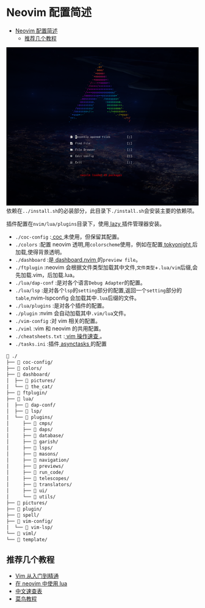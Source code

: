 <style>
.markdown-body code {
  font-family: Hack Nerd Font;
  font-size: 14px;
}
</style>


# Neovim 配置简述

<!--toc:start-->
- [Neovim 配置简述](#neovim-配置简述)
  - [推荐几个教程](#推荐几个教程)
<!--toc:end-->

![dashboard picture](./pictures/dashboard.png)
依赖在`../install.sh`的必装部分，此目录下`./install.sh`会安装主要的依赖项。

插件配置在`nvim/lua/plugins`目录下，使用[ lazy ](https://github.com/folke/lazy.nvim)插件管理器安装。

- `./coc-config` :[ coc ](https://github.com/neoclide/coc.nvim)未使用，但保留其配置。
- `./colors` :配置 neovim 透明,用`colorscheme`使用，例如在配置[ tokyonight ](https://github.com/folke/tokyonight.nvim)后加载,使得背景透明。
- `./dashboard` :是[ dashboard.nvim ](https://github.com/glepnir/dashboard-nvim)的`preview file`。
- `./ftplugin` :neovim 会根据文件类型加载其中文件,`文件类型`+`.lua/vim`后缀,会先加载.vim，后加载.lua。
- `./lua/dap-conf` :是对各个语言`Debug Adapter`的配置。
- `./lua/lsp` :是对各个`lsp`的`setting`部分的配置,返回一个`setting`部分的`table`,nvim-lspconfig 会加载其中`.lua`后缀的文件。
- `./lua/plugins` :是对各个插件的配置。
- `./plugin` :nvim 会自动加载其中`.vim/lua`文件。
- `./vim-config` :对 vim 相关的配置。
- `./viml` :vim 和 neovim 的共用配置。
- `./cheatsheets.txt` :[ vim 操作速查 ](https://github.com/skywind3000/awesome-cheatsheets/blob/master/editors/vim.txt)。
- `./tasks.ini` :插件[ asynctasks ](https://github.com/skywind3000/asynctasks.vim)的配置

```
 ./
├──  coc-config/
├──  colors/
├──  dashboard/
│  ├──  pictures/
│  └──  the_cat/
├──  ftplugin/
├──  lua/
│  ├──  dap-conf/
│  ├──  lsp/
│  └──  plugins/
│     ├──  cmps/
│     ├──  daps/
│     ├──  database/
│     ├──  garish/
│     ├──  lsps/
│     ├──  masons/
│     ├──  navigation/
│     ├──  previews/
│     ├──  run_code/
│     ├──  telescopes/
│     ├──  translators/
│     ├──  ui/
│     └──  utils/
├──  pictures/
├──  plugin/
├──  spell/
├──  vim-config/
│  └──  vim-lsp/
└──  viml/
└──  template/
```

## 推荐几个教程

- [ Vim 从入门到精通 ](https://github.com/wsdjeg/vim-galore-zh_cn)
- [ 在 neovim 中使用 lua ](https://github.com/glepnir/nvim-lua-guide-zh)
- [ 中文速查表 ](https://github.com/skywind3000/awesome-cheatsheets)
- [ 菜鸟教程 ](https://www.runoob.com/lua/lua-tutorial.html)
